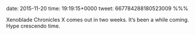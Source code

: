 date: 2015-11-20
time: 19:19:15+0000
tweet: 667784288180523009
%%%

Xenoblade Chronicles X comes out in two weeks. It’s been a while coming. Hype crescendo time.
